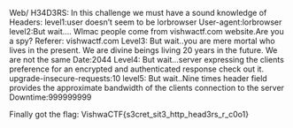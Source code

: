 Web/ H34D3RS:
In this challenge we must have a sound knowledge of Headers:
level1:user doesn’t seem to be lorbrowser						User-agent:lorbrowser
level2:But wait…. Wlmac people come from vishwactf.com website.Are you a spy?
    		Referer: vishwactf.com
Level3: But wait..you are mere mortal who lives in the present. We are divine beings living 20 years in the future. We are not the same
		Date:2044
Level4: But wait...server expressing the clients preference for an encrypted and authenticated response check out it.
		upgrade-insecure-requests:10
level5: But wait..Nine times header field provides the approximate bandwidth of the clients connection to the server
		Downtime:999999999

Finally got the flag:
	VishwaCTF{s3cret_sit3_http_head3rs_r_c0o1}
